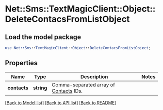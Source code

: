 # Net::Sms::TextMagicClient::Object::DeleteContacsFromListObject

## Load the model package
```perl
use Net::Sms::TextMagicClient::Object::DeleteContacsFromListObject;
```

## Properties
Name | Type | Description | Notes
------------ | ------------- | ------------- | -------------
**contacts** | **string** | Comma-separated array of [Contacts](http://docs.textmagictesting.com/#tag/Contacts) IDs.  | 

[[Back to Model list]](../README.md#documentation-for-models) [[Back to API list]](../README.md#documentation-for-api-endpoints) [[Back to README]](../README.md)



